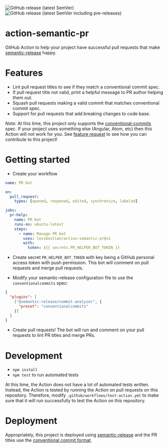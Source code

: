 ![GitHub release (latest SemVer)](https://img.shields.io/github/v/release/levibostian/action-semantic-pr?label=latest%20stable%20release)
![GitHub release (latest SemVer including pre-releases)](https://img.shields.io/github/v/release/levibostian/action-semantic-pr?include_prereleases&label=latest%20pre-release%20version)

# action-semantic-pr

GitHub Action to help your project have successful pull requests that make [semantic-release](https://github.com/semantic-release/semantic-release) happy.

# Features

- Lint pull request titles to see if they match a conventional commit spec.
- If pull request title not valid, print a helpful message to PR author helping them out.
- Squash pull requests making a valid commit that matches conventional commit spec.
- Support for pull requests that add breaking changes to code base.

_Note:_ At this time, this project only supports the [conventional-commits](https://www.conventionalcommits.org/) spec. If your project uses something else (Angular, Atom, etc) then this Action will not work for you. See [feature request](https://github.com/levibostian/action-semantic-pr/issues/8) to see how you can contribute to this project!

# Getting started

- Create your workflow

```yml
name: PR bot

on:
  pull_request:
    types: [opened, reopened, edited, synchronize, labeled]

jobs:
  pr-help:
    name: PR bot
    runs-on: ubuntu-latest
    steps:
      - name: Manage PR bot
        uses: levibostian/action-semantic-pr@v1
        with:
          token: ${{ secrets.PR_HELPER_BOT_TOKEN }}
```

- Create secret `PR_HELPER_BOT_TOKEN` with key being a GitHub personal access token with push permission. This bot will comment on pull requests and merge pull requests.

- Modify your semantic-release configuration file to use the `conventionalcommits` spec:

```json
{
  "plugins": [
    ["@semantic-release/commit-analyzer", {
      "preset": "conventionalcommits"
    }]
  ]
}
```

- Create pull requests! The bot will run and comment on your pull requests to lint PR titles and merge PRs.

# Development

- `npm install`
- `npm test` to run automated tests

At this time, the Action does not have a lot of automated tests written. Instead, the Action is tested by running the Action on pull requests on this repository. Therefore, modify `.github/workflows/test-action.yml` to make sure that it will run successfully to test the Action on this repository.

# Deployment

Appropriately, this project is deployed using [semantic-release](https://github.com/semantic-release/semantic-release) and the PR titles use the [conventional commit format](https://www.conventionalcommits.org/).
